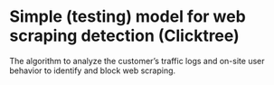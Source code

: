 Simple (testing) model for web scraping detection (Clicktree)
==================

The algorithm to analyze the customer’s traffic logs and on-site user behavior to identify and block web scraping.
